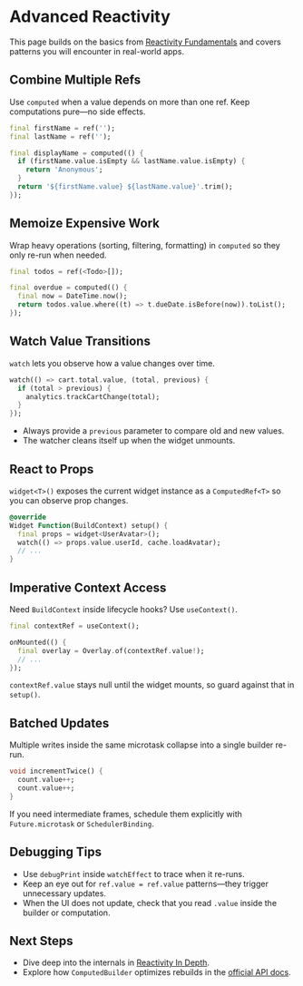 # Advanced Reactivity

This page builds on the basics from [Reactivity Fundamentals](./reactivity-fundamentals.md) and covers patterns you will encounter in real-world apps.

## Combine Multiple Refs

Use `computed` when a value depends on more than one ref. Keep computations pure—no side effects.

```dart
final firstName = ref('');
final lastName = ref('');

final displayName = computed(() {
  if (firstName.value.isEmpty && lastName.value.isEmpty) {
    return 'Anonymous';
  }
  return '${firstName.value} ${lastName.value}'.trim();
});
```

## Memoize Expensive Work

Wrap heavy operations (sorting, filtering, formatting) in `computed` so they only re-run when needed.

```dart
final todos = ref(<Todo>[]);

final overdue = computed(() {
  final now = DateTime.now();
  return todos.value.where((t) => t.dueDate.isBefore(now)).toList();
});
```

## Watch Value Transitions

`watch` lets you observe how a value changes over time.

```dart
watch(() => cart.total.value, (total, previous) {
  if (total > previous) {
    analytics.trackCartChange(total);
  }
});
```

- Always provide a `previous` parameter to compare old and new values.
- The watcher cleans itself up when the widget unmounts.

## React to Props

`widget<T>()` exposes the current widget instance as a `ComputedRef<T>` so you can observe prop changes.

```dart
@override
Widget Function(BuildContext) setup() {
  final props = widget<UserAvatar>();
  watch(() => props.value.userId, cache.loadAvatar);
  // ...
}
```

## Imperative Context Access

Need `BuildContext` inside lifecycle hooks? Use `useContext()`.

```dart
final contextRef = useContext();

onMounted(() {
  final overlay = Overlay.of(contextRef.value!);
  // ...
});
```

`contextRef.value` stays null until the widget mounts, so guard against that in `setup()`.

## Batched Updates

Multiple writes inside the same microtask collapse into a single builder re-run.

```dart
void incrementTwice() {
  count.value++;
  count.value++;
}
```

If you need intermediate frames, schedule them explicitly with `Future.microtask` or `SchedulerBinding`.

## Debugging Tips

- Use `debugPrint` inside `watchEffect` to trace when it re-runs.
- Keep an eye out for `ref.value = ref.value` patterns—they trigger unnecessary updates.
- When the UI does not update, check that you read `.value` inside the builder or computation.

## Next Steps

- Dive deep into the internals in [Reactivity In Depth](../internals/reactivity-in-depth.md).
- Explore how `ComputedBuilder` optimizes rebuilds in the [official API docs](https://pub.dev/documentation/flutter_compositions/latest/flutter_compositions/ComputedBuilder-class.html).
